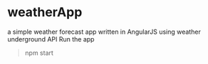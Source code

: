 # weatherApp
a simple weather forecast app written in AngularJS using weather underground API
Run the app
>npm start
